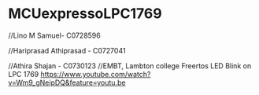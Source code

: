 # MCUexpressoLPC1769
//Lino M Samuel- C0728596

//Hariprasad Athiprasad - C0727041

//Athira Shajan - C0730123
//EMBT, Lambton college
Freertos LED Blink on LPC 1769
https://www.youtube.com/watch?v=Wm9_gNeipDQ&feature=youtu.be




